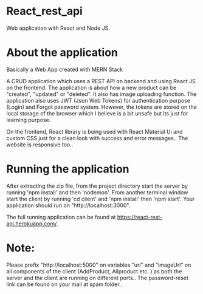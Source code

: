 # React_rest_api
Web application with React and Node JS.

# About the application
Basically a Web App created with MERN Stack

A CRUD application which uses a REST API on backend and using React JS on the frontend. The application is about how a new product can be "created", "updated" or "deleted". It also has image uploading function. The application also uses JWT (Json Web Tokens) for authentication purpose (Login) and Forgot password system. However, the tokens are stored on the local storage of the browser which I believe is a bit unsafe but its just for learning purpose.

On the frontend, React library is being used with React Material Ui and custom CSS just for a clean look with success and error messages.. The website is responsive too..

# Running the application
After extracting the zip file, from the project directory start the server by running 'npm install' and then 'nodemon'.
From another terminal window start the client by running 'cd client' and 'npm install' then 'npm start'.
Your application should run on "http://localhost:3000".

The full running application can be found at https://react-rest-api.herokuapp.com/.

# Note: 
Please prefix "http://localhost:5000" on variables "url" and "imageUrl" on all components of the client (AddProduct, Allproduct etc..) as both the server and the client are running on different ports..
The password-reset link can be found on your mail at spam folder..
